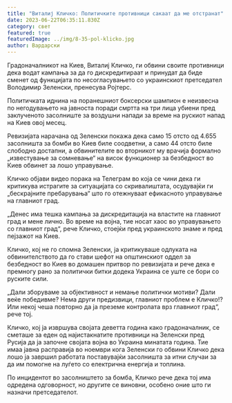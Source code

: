 ```yaml
---
title: "Виталиј Кличко: Политичките противници сакаат да ме отстранат"
date: 2023-06-22T06:35:11.830Z
category: свет
featured: true
featuredImage: ../img/8-35-pol-klicko.jpg
author: Вардарски
---
```

Градоначалникот на Киев, Виталиј Кличко, ги обвини своите противници дека водат кампања за да го дискредитираат и принудат да биде сменет од функцијата по несогласувањето со украинскиот претседател Володимир Зеленски, пренесува Ројтерс.

Политичката иднина на поранешниот боксерски шампион е неизвесна по негодувањето на јавноста поради смртта на три лица убиени пред заклученото засолниште за воздушни напади за време на рускиот напад на Киев овој месец.

Ревизијата нарачана од Зеленски покажа дека само 15 отсто од 4.655 засолништа за бомби во Киев биле соодветни, а само 44 отсто биле слободно достапни, а обвинителите во вторникот му врачија формално „известување за сомневање“ на висок функционер за безбедност во Киев обвинет за лошо управување.

Кличко објави видео порака на Телеграм во која се чини дека ги критикува истрагите за ситуацијата со скривалиштата, осудувајќи ги „бескрајните пребарувања“ што го отежнуваат ефикасното управување на главниот град.

„Денес има тешка кампања за дискредитација на властите на главниот град и мене лично. Во време на војна, тие носат хаос во управувањето со главниот град“, рече Кличко, стоејќи пред украинското знаме и пред пејзажот на Киев.

Кличко, кој не го спомна Зеленски, ја критикуваше одлуката на обвинителството да го стави шефот на општинскиот оддел за безбедност во Киев во домашен притвор по ревизијата и рече дека е премногу рано за политички битки додека Украина се уште се бори со руските сили.

„Дали зборуваме за објективност и немање политички мотиви? Дали веќе победивме? Нема други предизвици, главниот проблем е Кличко!? Или некој чеша повторно да ја преземе контролата врз главниот град“, рече тој.

Кличко, кој ја извршува својата деветта година како градоначалник, се сметаше за еден од најистакнатите противници на Зеленски пред Русија да ја започне својата војна во Украина минатата година. Тие имаа јавна расправија во ноември кога Зеленски го обвини Кличко дека лошо ја завршил работата поставувајќи засолништа за итни случаи за да им помогне на луѓето со електрична енергија и топлина.

По инцидентот во засолништето за бомба, Кличко рече дека тој има одредена одговорност, но другите се виновни, особено оние што ги назначи претседателот.